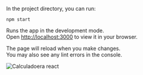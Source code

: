 In the project directory, you can run:

`npm start`

Runs the app in the development mode.\
Open [http://localhost:3000](http://localhost:3000) to view it in your browser.

The page will reload when you make changes.\
You may also see any lint errors in the console.

![Calculadoera react](https://github.com/GabyLow/calculadora-react/assets/127358083/ca3e92ca-b67e-4af4-ae43-cf3cae165e27)

